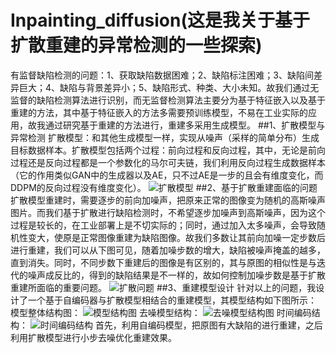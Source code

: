 # Inpainting_diffusion(这是我关于基于扩散重建的异常检测的一些探索)
有监督缺陷检测的问题：1、获取缺陷数据困难；2、缺陷标注困难；3、缺陷间差异巨大；4、缺陷与背景差异小；5、缺陷形式、种类、大小未知。故我们通过无监督的缺陷检测算法进行识别，而无监督检测算法主要分为基于特征嵌入以及基于重建的方法，其中基于特征嵌入的方法多需要预训练模型，不易在工业实际的应用，故我通过研究基于重建的方法进行，重建多采用生成模型。
##1、扩散模型与异常检测
扩散模型：和其他生成模型一样，实现从噪声（采样的简单分布）生成目标数据样本。扩散模型包括两个过程：前向过程和反向过程，其中，无论是前向过程还是反向过程都是一个参数化的马尔可夫链，我们利用反向过程生成数据样本（它的作用类似GAN中的生成器以及AE，只不过AE是一步的且会有维度变化，而DDPM的反向过程没有维度变化）。
![扩散模型](https://github.com/xiaokai580/Inpainting_diffusion/assets/82256486/520b8740-90a7-45f9-b528-e09d8a581fed)
##2、基于扩散重建面临的问题
扩散模型重建时，需要逐步的前向加噪声，把原来正常的图像变为随机的高斯噪声图片。而我们基于扩散进行缺陷检测时，不希望逐步加噪声到高斯噪声，因为这个过程是较长的，在工业部署上是不切实际的；同时，通过加入太多噪声，会导致随机性变大，使原是正常图像重建为缺陷图像。故我们多数让其前向加噪一定步数后进行重建，我们可以从下图可见，随着加噪步数的增大，缺陷被噪声掩盖的越多，直到消失。同时，不同步数下重建后的图像是有区别的，其与原图的相似性是与迭代的噪声成反比的，得到的缺陷结果是不一样的，故如何控制加噪步数是基于扩散重建所面临的重要问题。
![扩散问题](https://github.com/xiaokai580/Inpainting_diffusion/assets/82256486/d8a6cd4c-6d58-4faa-b6dc-4e29a263c76b)
##3、重建模型设计
针对以上的问题，我设计了一个基于自编码器与扩散模型相结合的重建模型，其模型结构如下图所示：
模型整体结构图：
![模型结构图](https://github.com/xiaokai580/Inpainting_diffusion/assets/82256486/95d32c2d-2f58-46bd-a70f-6cf0788b9123)
去噪模型结构：
![去噪模型结构图](https://github.com/xiaokai580/Inpainting_diffusion/assets/82256486/a3276b2e-4b35-48a1-8631-065eb81060aa)
时间编码结构：
![时间编码结构](https://github.com/xiaokai580/Inpainting_diffusion/assets/82256486/84888168-0c46-4777-b69b-4a52ae4f8da9)
首先，利用自编码模型，把原图有大缺陷的进行重建，之后利用扩散模型进行小步去噪优化重建效果。
